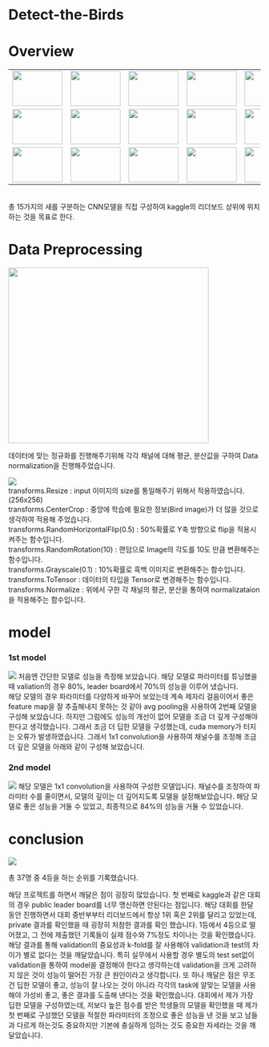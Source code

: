 # Detect-the-Birds

# Overview
<table>
  <tr>
    <td><img src = 'https://user-images.githubusercontent.com/77375223/125194573-df9f7400-e28c-11eb-9c67-37880ee88029.jpg' width = 100 height = 70></td>
    <td><img src = 'https://user-images.githubusercontent.com/77375223/125194574-e0d0a100-e28c-11eb-9bc5-485ee619bebe.jpg' width = 100 height = 70></td>
    <td><img src = 'https://user-images.githubusercontent.com/77375223/125194579-e4642800-e28c-11eb-95d5-eda349b57af6.jpg' width = 100 height = 70></td>
    <td><img src = 'https://user-images.githubusercontent.com/77375223/125194580-e4fcbe80-e28c-11eb-9a69-9c4f3a4231d4.jpg' width = 100 height = 70></td>
    <td><img src = 'https://user-images.githubusercontent.com/77375223/125194581-e4fcbe80-e28c-11eb-997c-5c360861097a.jpg' width = 100 height = 70></td>
  </tr>
  <tr>
    <td><img src = 'https://user-images.githubusercontent.com/77375223/125194582-e5955500-e28c-11eb-8746-cb06a983b37d.jpg' width = 100 height = 70></td>
    <td><img src = 'https://user-images.githubusercontent.com/77375223/125194583-e62deb80-e28c-11eb-8c8a-5978c2bb7a84.jpg' width = 100 height = 70></td>
    <td><img src = 'https://user-images.githubusercontent.com/77375223/125194584-e62deb80-e28c-11eb-8176-8bead7837636.jpg' width = 100 height = 70></td>
    <td><img src = 'https://user-images.githubusercontent.com/77375223/125194585-e6c68200-e28c-11eb-8d15-2f9e84485ddd.jpg' width = 100 height = 70></td>
    <td><img src = 'https://user-images.githubusercontent.com/77375223/125194586-e6c68200-e28c-11eb-9ea1-0da3791d9418.jpg' width = 100 height = 70></td>
  </tr>
  
  <tr>
    <td><img src = 'https://user-images.githubusercontent.com/77375223/125194587-e75f1880-e28c-11eb-92e7-1bb45079f99f.jpg' width = 100 height = 70></td>
    <td><img src = 'https://user-images.githubusercontent.com/77375223/125194588-e75f1880-e28c-11eb-9a41-4615301b5127.jpg' width = 100 height = 70></td>
    <td><img src = 'https://user-images.githubusercontent.com/77375223/125194589-e7f7af00-e28c-11eb-84e9-49b82eaceef9.jpg' width = 100 height = 70></td>
    <td><img src = 'https://user-images.githubusercontent.com/77375223/125194590-e7f7af00-e28c-11eb-8fd8-5280bcad8c4d.jpg' width = 100 height = 70></td>
    <td><img src = 'https://user-images.githubusercontent.com/77375223/125194591-e8904580-e28c-11eb-9f4e-3cf13dbdcefc.jpg' width = 100 height = 70></td>
  </tr>
</table>
<br>
총 15가지의 새를 구분하는 CNN모델을 직접 구성하여 kaggle의 리더보드 상위에 위치하는 것을 목표로 한다.

# Data Preprocessing
<img src = 'https://user-images.githubusercontent.com/77375223/125220971-778b7500-e302-11eb-97e6-3e4cc02ef529.png' width = 400 height = 350>

데이터에 맞는 정규화를 진행해주기위해 각각 채널에 대해 평균, 분산값을 구하여 Data normalization을 진행해주었습니다.

<img src = 'https://user-images.githubusercontent.com/77375223/125220970-765a4800-e302-11eb-8385-d4eaaab505be.png'>
<br>
transforms.Resize : input 이미지의 size를 통일해주기 위해서 적용하였습니다. (256x256) <br>
transforms.CenterCrop : 중앙에 학습에 필요한 정보(Bird image)가 더 많을 것으로 생각하여 적용해 주었습니다. <br>
transforms.RandomHorizontalFlip(0.5) : 50%확률로 Y축 방향으로 flip을 적용시켜주는 함수입니다. <br>
transforms.RandomRotation(10) : 랜덤으로 Image의 각도를 10도 만큼 변환해주는 함수입니다. <br>
transforms.Grayscale(0.1) : 10%확률로 흑백 이미지로 변환해주는 함수입니다. <br>
transforms.ToTensor : 데이터의 타입을 Tensor로 변경해주는 함수입니다. <br>
transforms.Normalize : 위에서 구한 각 채널의 평균, 분산을 통하여 normalizataion을 적용해주는 함수입니다. <br>

# model

### 1st model
<img src = 'https://user-images.githubusercontent.com/77375223/125222191-925ee900-e304-11eb-8a25-3b8d4140dca1.png'>
처음엔 간단한 모델로 성능을 측정해 보았습니다. 해당 모델로 파라미터를 튜닝했을 때 valiation의 경우 80%, leader board에서 70%의 성능을 이루어 냈습니다. <br>
해당 모델의 경우 파라미터를 다양하게 바꾸어 보았는데 계속 제자리 걸음이어서 좋은 feature map을 잘 추출해내지 못하는 것 같아 avg pooling을 사용하여 2번째 모델을 구성해 보았습니다.
하지만 그럼에도 성능의 개선이 없어 모델을 조금 더 깊게 구성해야 한다고 생각했습니다. 그래서 조금 더 딥한 모델을 구성했는데, cuda memory가 터지는 오류가 발생하였습니다.
그래서 1x1 convolution을 사용하여 채널수를 조정해 조금 더 깊은 모델을 아래와 같이 구성해 보았습니다.

### 2nd model
<img src = 'https://user-images.githubusercontent.com/77375223/125225075-96413a00-e309-11eb-8967-69bf878c69dd.JPG'>
해당 모델은 1x1 convolution을 사용하여 구성한 모델입니다. 채널수를 조정하여 파라미터 수를 줄이면서, 모델의 깊이는 더 깊어지도록 모델을 설정해보았습니다. 
해당 모델로 좋은 성능을 거둘 수 있었고, 최종적으로 84%의 성능을 거둘 수 있었습니다.

# conclusion
<img src = 'https://user-images.githubusercontent.com/77375223/125225817-db19a080-e30a-11eb-8ca1-f43e76f20631.JPG'>

총 37명 중 4등을 하는 순위를 기록했습니다.

해당 프로젝트를 하면서 깨달은 점이 굉장히 많았습니다. 첫 번째로 kaggle과 같은 대회의 경우 public leader board를 너무 맹신하면 안된다는 점입니다. 해당 대회를 한달 동안 진행하면서 대회 중반부부터 리더보드에서 항상 1위 혹은 2위를 달리고 있었는데, private 결과를 확인했을 때 굉장히 처참한 결과를 확인 했습니다. 1등에서 4등으로 떨어졌고, 그 전에 제출했던 기록들이 실제 점수와 7%정도 차이나는 것을 확인했습니다. 해당 결과를 통해 validation의 중요성과 k-fold를 잘 사용해야 validation과 test의 차이가 별로 없다는 것을 깨달았습니다. 특히 실무에서 사용할 경우 별도의 test set없이 validation을 통하여 model을 결정해야 한다고 생각하는데 validation을 크게 고려하지 않은 것이 성능이 떨어진 가장 큰 원인이라고 생각합니다. 또 하나 깨달은 점은 무조건 딥한 모델이 좋고, 성능이 잘 나오는 것이 아니라 각각의 task에 알맞는 모델을 사용해야 가성비 좋고, 좋은 결과를 도출해 낸다는 것을 확인했습니다. 대회에서 제가 가장 딥한 모델을 구성하였는데, 저보다 높은 점수를 받은 학생들의 모델을 확인했을 때 제가 첫 번째로 구성했던 모델을 적절한 파라미터의 조정으로 좋은 성능을 낸 것을 보고 남들과 다르게 하는것도 중요하지만 기본에 충실하게 임하는 것도 중요한 자세라는 것을 깨달았습니다.
